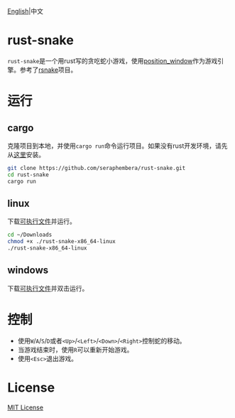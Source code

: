 [English](README.md)|中文
# rust-snake
`rust-snake`是一个用rust写的贪吃蛇小游戏，使用[position_window](https://github.com/PistonDevelopers/piston_window)作为游戏引擎。参考了[rsnake](https://github.com/maras-archive/rsnake.git)项目。
# 运行
## cargo
克隆项目到本地，并使用`cargo run`命令运行项目。如果没有rust开发环境，请先从[这里](https://www.rust-lang.org/zh-CN/tools/install)安装。
```bash
git clone https://github.com/seraphembera/rust-snake.git
cd rust-snake
cargo run
```
## linux
下载[可执行文件](https://github.com/seraphembera/rust-snake/releases/download/v0.1.0/rust-snake-x86_64-linux)并运行。
```bash
cd ~/Downloads
chmod +x ./rust-snake-x86_64-linux
./rust-snake-x86_64-linux
```
## windows
下载[可执行文件](https://github.com/seraphembera/rust-snake/releases/download/v0.1.0/rust-snake-x86_64-windows.exe)并双击运行。
# 控制
- 使用`W`/`A`/`S`/`D`或者`<Up>`/`<Left>`/`<Down>`/`<Right>`控制蛇的移动。
- 当游戏结束时，使用`R`可以重新开始游戏。
- 使用`<Esc>`退出游戏。
# License
[MIT License](./LICENSE)